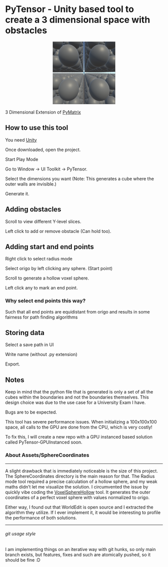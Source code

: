 # PyTensor - Unity based tool to create a 3 dimensional space with obstacles
<p align="center">
  <img src="https://github.com/JulianMella/PyTensor/blob/main/Scene.png?raw=true" width="200" height="200">
</p>

3 Dimensional Extension of [PyMatrix](https://github.com/julianmella/PyMatrix)

## How to use this tool

You need [Unity](https://unity.com/products/unity-engine)

Once downloaded, open the project.

Start Play Mode

Go to Window -> UI Toolkit -> PyTensor.

Select the dimensions you want (Note: This generates a cube where the outer walls are invisible.)

Generate it.

## Adding obstacles

Scroll to view different Y-level slices.

Left click to add or remove obstacle (Can hold too).

## Adding start and end points
Right click to select radius mode

Select origo by left clicking any sphere. (Start point)

Scroll to generate a hollow voxel sphere.

Left click any to mark an end point.

### Why select end points this way?
Such that all end points are equidistant from origo and results in some fairness for path finding algorithms


## Storing data
Select a save path in UI

Write name (without .py extension)

Export.



## Notes
Keep in mind that the python file that is generated is only a set of all the cubes within the boundaries and not the boundaries themselves. This design choice was due to the use case for a University Exam I have.

Bugs are to be expected.

This tool has severe performance issues. When initializing a 100x100x100 space, all calls to the GPU are done from the CPU, which is very costly!

To fix this, I will create a new repo with a GPU instanced based solution called PyTensor-GPUInstanced soon.

### About Assets/SphereCoordinates
---
A slight drawback that is immediately noticeable is the size of this project. The SphereCoordinates directory is the main reason for that. The Radius mode tool required a precise calculation of a hollow sphere, and my weak maths didn’t let me visualize the solution. I circumvented the issue by quickly vibe coding the [VoxelSphereHollow](https://github.com/JulianMella/VoxelSphereHollow) tool. It generates the outer coordinates of a perfect voxel sphere with values normalized to origo.

Either way, I found out that WorldEdit is open source and I extracted the algorithm they utilize. If I ever implement it, it would be interesting to profile the performance of both solutions.

---
###### git usage style
I am implementing things on an iterative way with git hunks, so only main branch exists, but features, fixes and such are atomically pushed, so it should be fine :D 
